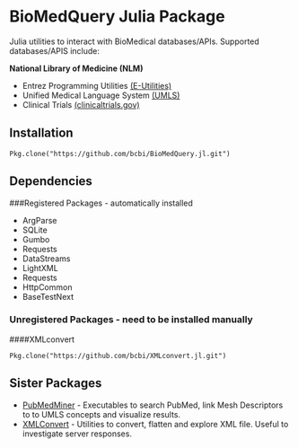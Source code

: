 # BioMedQuery Julia Package

Julia utilities to interact with BioMedical databases/APIs. Supported
databases/APIS include:

**National Library of Medicine (NLM)**

* Entrez Programming Utilities [(E-Utilities)](http://www.ncbi.nlm.nih.gov/books/NBK25501/)
* Unified Medical Language System [(UMLS)](https://uts.nlm.nih.gov//license.html)
* Clinical Trials [(clinicaltrials.gov)](https://clinicaltrials.gov/)


## Installation
```
Pkg.clone("https://github.com/bcbi/BioMedQuery.jl.git")
```


## Dependencies

###Registered Packages - automatically installed

- ArgParse
- SQLite
- Gumbo
- Requests
- DataStreams
- LightXML
- Requests
- HttpCommon
- BaseTestNext

### Unregistered Packages - need to be installed manually

####XMLconvert
```
Pkg.clone("https://github.com/bcbi/XMLconvert.jl.git")
```

## Sister Packages

- [PubMedMiner](https://github.com/bcbi/PubMedMiner.jl) - Executables to search PubMed, link Mesh Descriptors to to UMLS concepts and visualize results.
- [XMLConvert](https://github.com/bcbi/XMLconvert.jl) - Utilities to convert, flatten and explore XML file. Useful to investigate server responses.
